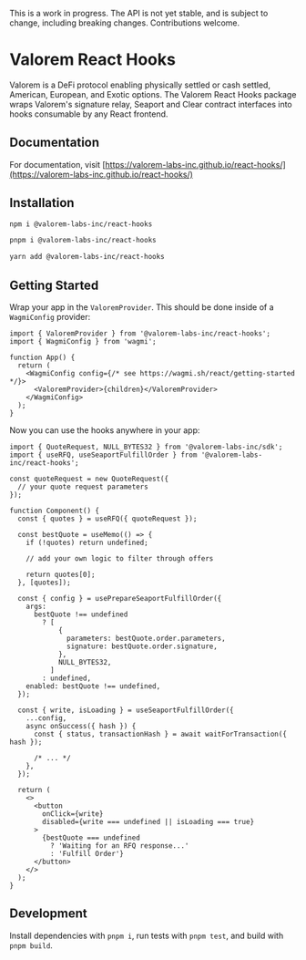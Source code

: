 This is a work in progress. The API is not yet stable, and is subject to change, including breaking changes. Contributions welcome.

# Valorem React Hooks

Valorem is a DeFi protocol enabling physically settled or cash settled, American, European, and Exotic options.
The Valorem React Hooks package wraps Valorem's signature relay, Seaport and Clear contract interfaces into hooks consumable by any React frontend.

## Documentation

For documentation, visit [https://valorem-labs-inc.github.io/react-hooks/](https://valorem-labs-inc.github.io/react-hooks/)

## Installation

```bash
npm i @valorem-labs-inc/react-hooks
```

```bash
pnpm i @valorem-labs-inc/react-hooks
```

```bash
yarn add @valorem-labs-inc/react-hooks
```

## Getting Started

Wrap your app in the `ValoremProvider`. This should be done inside of a `WagmiConfig` provider:

```tsx
import { ValoremProvider } from '@valorem-labs-inc/react-hooks';
import { WagmiConfig } from 'wagmi';

function App() {
  return (
    <WagmiConfig config={/* see https://wagmi.sh/react/getting-started */}>
      <ValoremProvider>{children}</ValoremProvider>
    </WagmiConfig>
  );
}
```

Now you can use the hooks anywhere in your app:

```tsx
import { QuoteRequest, NULL_BYTES32 } from '@valorem-labs-inc/sdk';
import { useRFQ, useSeaportFulfillOrder } from '@valorem-labs-inc/react-hooks';

const quoteRequest = new QuoteRequest({
  // your quote request parameters
});

function Component() {
  const { quotes } = useRFQ({ quoteRequest });

  const bestQuote = useMemo(() => {
    if (!quotes) return undefined;

    // add your own logic to filter through offers

    return quotes[0];
  }, [quotes]);

  const { config } = usePrepareSeaportFulfillOrder({
    args:
      bestQuote !== undefined
        ? [
            {
              parameters: bestQuote.order.parameters,
              signature: bestQuote.order.signature,
            },
            NULL_BYTES32,
          ]
        : undefined,
    enabled: bestQuote !== undefined,
  });

  const { write, isLoading } = useSeaportFulfillOrder({
    ...config,
    async onSuccess({ hash }) {
      const { status, transactionHash } = await waitForTransaction({ hash });

      /* ... */
    },
  });

  return (
    <>
      <button
        onClick={write}
        disabled={write === undefined || isLoading === true}
      >
        {bestQuote === undefined
          ? 'Waiting for an RFQ response...'
          : 'Fulfill Order'}
      </button>
    </>
  );
}
```

## Development

Install dependencies with `pnpm i`, run tests with `pnpm test`, and build with `pnpm build`.
